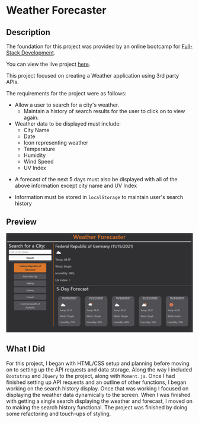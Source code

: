 # Weather Forecaster

## Description

The foundation for this project was provided by an online bootcamp for [Full-Stack Development](https://bootcamps.vanderbilt.edu/coding/online/landing/). 

You can view the live project [here](https://joelkovalcson.github.io/Weather-Forecaster/).

This project focused on creating a Weather application using 3rd party APIs.

The requirements for the project were as follows:
* Allow a user to search for a city's weather.
  * Maintain a history of search results for the user to click on to view again.
* Weather data to be displayed must include:
  - City Name
  - Date
  - Icon representing weather
  - Temperature
  - Humidity
  - Wind Speed
  - UV Index
- A forecast of the next 5 days must also be displayed with all of the above information except city name and UV Index
* Information must be stored in `localStorage` to maintain user's search history

## Preview

![Plan Scheduler Preview Image](https://github.com/JoelKovalcson/Weather-Forecaster/blob/main/assets/images/readme-preview.png)

## What I Did

For this project, I began with HTML/CSS setup and planning before moving on to setting up the API requests and data storage. Along the way I included `Bootstrap` and `JQuery` to the project, along with `Moment.js`. Once I had finished setting up API requests and an outline of other functions, I began working on the search history display. Once that was working I focused on displaying the weather data dynamically to the screen. When I was finished with getting a single search displaying the weather and forecast, I moved on to making the search history functional. The project was finished by doing some refactoring and touch-ups of styling.
